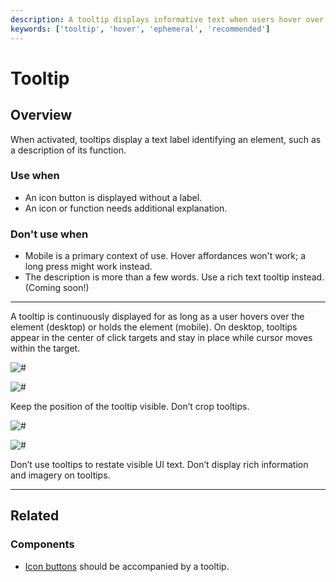 ```yaml
---
description: A tooltip displays informative text when users hover over, focus on, or tap an element.
keywords: ['tooltip', 'hover', 'ephemeral', 'recommended']
---
```


# Tooltip

<ComponentVisual
  figmaUrl=""
  storybookUrl="https://forge.tylerdev.io/main/?path=/story/components-tooltip--default" />

## Overview

When activated, tooltips display a text label identifying an element, such as a description of its function.

### Use when

- An icon button is displayed without a label. 
- An icon or function needs additional explanation. 

### Don't use when

- Mobile is a primary context of use. Hover affordances won't work; a long press might work instead. 
- The description is more than a few words. Use a rich text tooltip instead. (Coming soon!)

---

<DoDontGrid>
  <DoDontTextSection>
    <DoDontText type="do">A tooltip is continuously displayed for as long as a user hovers over the element (desktop) or holds the element (mobile).</DoDontText>
    <DoDontText type="do">On desktop, tooltips appear in the center of click targets and stay in place while cursor moves within the target.</DoDontText>
  </DoDontTextSection>
</DoDontGrid>

<DoDontGrid>
  <DoDontRow>
  <DoDontImage>

![#](/img/components/tooltip/tooltip-position-do.png)

  </DoDontImage>
  <DoDontImage>

![#](/img/components/tooltip/tooltip-position-dont.png)

  </DoDontImage>
  </DoDontRow>
  <DoDontRow>
    <DoDont type="do">Keep the position of the tooltip visible.</DoDont>
    <DoDont type="dont">Don’t crop tooltips.</DoDont>
  </DoDontRow>
</DoDontGrid>

<DoDontGrid titleText=" ">
  <DoDontRow>
  <DoDontImage>

![#](/img/components/tooltip/tooltip-dont.png)

  </DoDontImage>
    <DoDontImage>

![#](/img/components/tooltip/tooltip-dont-2.png)

  </DoDontImage>
  </DoDontRow>
  <DoDontRow>
    <DoDont type="dont">Don’t use tooltips to restate visible UI text.</DoDont>
    <DoDont type="dont">Don’t display rich information and imagery on tooltips.</DoDont>
  </DoDontRow>
</DoDontGrid>

---

## Related 

### Components
- [Icon buttons](/components/buttons/icon-button) should be accompanied by a tooltip.
